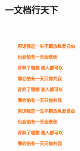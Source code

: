 # 一文档行天下

<br/>
<br/>
<br/>
<dir style="color: 	#FF6600; font-weight: bold; ">
原谅我这一生不羁放纵爱自由

也会怕有一天会跌倒

背弃了理想 谁人都可以

哪会怕有一天只你共我

背弃了理想 谁人都可以

哪会怕有一天只你共我

原谅我这一生不羁放纵爱自由

也会怕有一天会跌倒

背弃了理想 谁人都可以

哪会怕有一天只你共我
</dir>